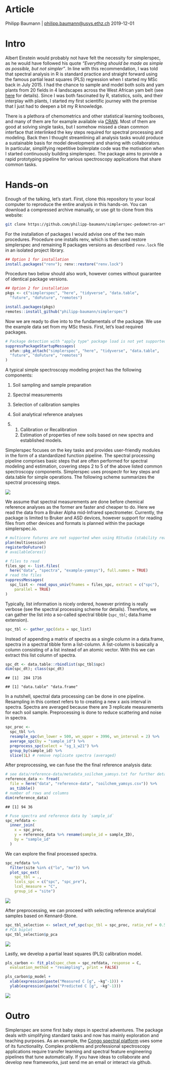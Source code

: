 Article
================
Philipp Baumann | <philipp.baumann@usys.ethz.ch>
2019-12-01

# Intro

Albert Einstein would probably not have felt the necessity for
simplerspec, as he would have followed his quote *“Everything should be
made as simple as possible, but not simpler”*. In line with this
recommendation, I was told that spectral analysis in R is standard
practice and straight forward using the famous partial least squares
(PLS) regression when I started my MSc back in July 2015. I had the
chance to sample and model both soils and yam plants from 20 fields in 4
landscapes across the West African yam belt (see
[here](http://yamsys.org) for details). Since I was both fascinated by
R, statistics, soils, and their interplay with plants, I started my
first scientific journey with the premise that I just had to deepen a
bit my R knowledge.

There is a plethora of chemometrics and other statistical learning
toolboxes, and many of them are for example available via
[CRAN](https://cran.r-project.org/). Most of them are good at solving
single tasks, but I somehow missed a clean common interface that
interlinked the key steps required for spectral processing and modeling.
Back then I thought streamlining all analysis tasks would produce a
sustainable basis for model development and sharing with collaborators.
In particular, simplifying repetitive boilerplate code was the
motivation when I started continuously building simplerspec. The package
aims to provide a rapid prototyping pipeline for various spectroscopy
applications that share common tasks.

# Hands-on

Enough of the talking, let’s start. First, clone this repository to your
local computer to reproduce the entire analysis in this hands-on. You
can download a compressed archive manually, or use git to clone from
this
website:

``` bash
git clone https://github.com/philipp-baumann/simplerspec-pedometron-article.git
```

For the installation of packages I would advise one of the two main
procedures. Procedure one installs renv, which is then used restore
simplerspec and remaining R packages versions as described `renv.lock`
file in an isolated project library.

``` r
## Option 1 for installation
install.packages("renv"); renv::restore("renv.lock")
```

Procedure two below should also work, however comes without guarantee of
identical package versions.

``` r
## Option 2 for installation
pkgs <- c("simplerspec", "here", "tidyverse", "data.table",
  "future", "doFuture", "remotes")
```

``` r
install.packages(pkgs)
remotes::install_github("philipp-baumann/simplerspec")
```

Now we are ready to dive into to the fundamentals of the package. We use
the example data set from my MSc thesis. First, let’s load required
packages.

``` r
# Package detection with "apply type" package load is not yet supported in renv
suppressPackageStartupMessages(
  xfun::pkg_attach("simplerspec", "here", "tidyverse", "data.table",
  "future", "doFuture", "remotes")
)
```

A typical simple spectroscopy modeling project has the following
components:

1.  Soil sampling and sample preparation

2.  Spectral measurements

3.  Selection of calibration samples

4.  Soil analytical reference analyses

5.  1.  Calibration or Recalibration
    2.  Estimation of properties of new soils based on new spectra and
        established models.

Simplerspec focuses on the key tasks and provides user-friendly modules
in the form of a standardized function pipeline. The spectral processing
pipeline comprises basic steps that are often performed for spectral
modeling and estimation, covering steps 2 to 5 of the above listed
common spectroscopy components. Simplerspec uses prospectr for key steps
and data.table for simple operations. The following scheme summarizes
the spectral processing steps.

![](img/simplerspec-read-proc-tibble.png)<!-- -->

We assume that spectral measurements are done before chemical reference
analyses as the former are faster and cheaper to do. Here we read the
data from a Bruker Alpha mid-Infrared spectrometer. Currently, the
package is limited to Bruker and ASD devices, however support for
reading files from other devices and formats is planned within the
package
simplerspec.io.

``` r
# multicore futures are not supported when using RStudio (stability reasons)
plan(multisession)
registerDoFuture()
# availableCores()

# files to read
files_spc <- list.files(
  here("data", "spectra", "example-yamsys"), full.names = TRUE)
# read the files
suppressMessages(
  spc_list <- read_opus_univ(fnames = files_spc, extract = c("spc"),
    parallel = TRUE)
)
```

Typically, list information is nicely ordered, however printing is
really verbose (see the spectral processing scheme for details).
Therefore, we can gather the list into a so-called spectral tibble
(`spc_tbl`; data.frame extension).

``` r
spc_tbl <- gather_spc(data = spc_list)
```

Instead of appending a matrix of spectra as a single column in a
data.frame, spectra in a spectral tibble form a list-column. A
list-column is basically a column consisting of a list instead of an
atomic vector. With this we can extract this list column of spectra.

``` r
spc_dt <- data.table::rbindlist(spc_tbl$spc)
dim(spc_dt); class(spc_dt)
```

    ## [1]  284 1716

    ## [1] "data.table" "data.frame"

In a nutshell, spectral data processing can be done in one pipeline.
Resampling in this context refers to to creating a new x axis interval
in spectra. Spectra are averaged because there are 3 replicate
measurements for each soil sample. Preprocessing is done to reduce
scattering and noise in spectra.

``` r
spc_proc <- 
  spc_tbl %>%
  resample_spc(wn_lower = 500, wn_upper = 3996, wn_interval = 2) %>%
  average_spc(by = "sample_id") %>%
  preprocess_spc(select = "sg_1_w21") %>%
  group_by(sample_id) %>%
  slice(1L) # remove replicate spectra (averaged)
```

After preprocessing, we can fuse the the final reference analysis
data:

``` r
# see data/reference-data/metadata_soilchem_yamsys.txt for further details
reference_data <- fread(
  file = here("data", "reference-data", "soilchem_yamsys.csv")) %>%
  as_tibble()
# number of rows and columns
dim(reference_data)
```

    ## [1] 94 36

``` r
# Fuse spectra and reference data by `sample_id`
spc_refdata <- 
  inner_join(
    x = spc_proc,
    y = reference_data %>% rename(sample_id = sample_ID),
    by = "sample_id"
  )
```

We can explore the final processed spectra.

``` r
spc_refdata %>%
  filter(site %in% c("lo", "mo")) %>% 
  plot_spc_ext(
    spc_tbl = .,
    lcols_spc = c("spc", "spc_pre"),
    lcol_measure = "C",
    group_id = "site")
```

![](README_files/figure-gfm/spc-refdata-plot-1.png)<!-- -->

After preprocessing, we can proceed with selecting reference analytical
samples based on Kennard-Stone.

``` r
spc_tbl_selection <- select_ref_spc(spc_tbl = spc_proc, ratio_ref = 0.5)
# PCA biplot
spc_tbl_selection$p_pca
```

![](README_files/figure-gfm/unnamed-chunk-12-1.png)<!-- -->

Lastly, we develop a partial least squares (PLS) calibration model.

``` r
pls_carbon <- fit_pls(spec_chem = spc_refdata, response = C,
  evaluation_method = "resampling", print = FALSE)
```

``` r
pls_carbon$p_model +
  xlab(expression(paste("Measured C [g", ~kg^-1))) +
  ylab(expression(paste("Predicted C [g", ~kg^-1)))
```

![](README_files/figure-gfm/unnamed-chunk-14-1.png)<!-- -->

# Outro

Simplerspec are some first baby steps in spectral adventures. The
package deals with simplifying standard tasks and now has mainly
exploration and teaching purposes. As an example, the [Congo spectral
platform](https://sae-interactive-data.ethz.ch/simplerspec.drc/) uses
some of its functionality. Complex problems and professional
spectroscopy applications require transfer learning and spectral feature
engineering pipelines that tune automatically. If you have ideas to
collaborate and develop new frameworks, just send me an email or
interact via github.
